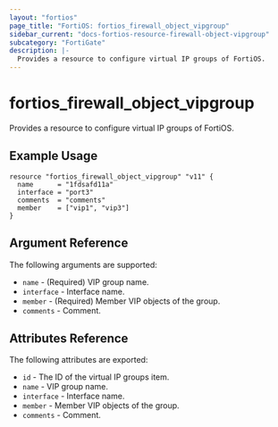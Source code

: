 ```yaml
---
layout: "fortios"
page_title: "FortiOS: fortios_firewall_object_vipgroup"
sidebar_current: "docs-fortios-resource-firewall-object-vipgroup"
subcategory: "FortiGate"
description: |-
  Provides a resource to configure virtual IP groups of FortiOS.
---
```


# fortios_firewall_object_vipgroup
Provides a resource to configure virtual IP groups of FortiOS.

## Example Usage
```hcl
resource "fortios_firewall_object_vipgroup" "v11" {
  name      = "1fdsafd11a"
  interface = "port3"
  comments  = "comments"
  member    = ["vip1", "vip3"]
}
```

## Argument Reference
The following arguments are supported:

* `name` - (Required) VIP group name.
* `interface` - Interface name.
* `member` - (Required) Member VIP objects of the group.
* `comments` - Comment.

## Attributes Reference
The following attributes are exported:

* `id` - The ID of the virtual IP groups item.
* `name` - VIP group name.
* `interface` - Interface name.
* `member` - Member VIP objects of the group.
* `comments` - Comment.

